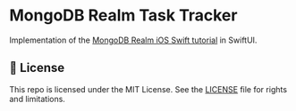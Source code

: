 # MongoDB Realm Task Tracker

Implementation of the [MongoDB Realm iOS Swift tutorial](https://docs.mongodb.com/realm/tutorial/ios-swift/)
in SwiftUI.

## 📄 License

This repo is licensed under the MIT License. See the [LICENSE](LICENSE.md) file for rights and limitations.
